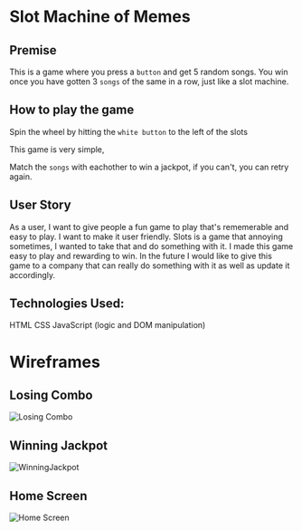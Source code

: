 # Slot Machine of Memes

## **Premise**

This is a game where you press a ``` button ``` and get 5 random songs. You win once you have gotten 3 ``` songs ``` of the same in a row, just like a slot machine. 

## **How to play the game**

Spin the wheel by hitting the  ``` white button ``` to the left of the slots

This game is very simple, 

Match the ``` songs ``` with eachother to win a jackpot, if you can't, you can retry again. 

## User Story 

As a user, I want to give people a fun game to play that's rememerable and easy to play. I want to make it user friendly. Slots is a game that annoying sometimes, I wanted to take that and do something with it. I made this game easy to play and rewarding to win. In the future I would like to give this game to a company that can really do something with it as well as update it accordingly. 

## Technologies Used:
HTML
CSS
JavaScript (logic and DOM manipulation)

# Wireframes 

## **Losing Combo**

![Losing Combo](https://i.pinimg.com/originals/3f/f1/62/3ff162548796f9367d0efb13c7444dbf.jpg)

## **Winning Jackpot** 

![WinningJackpot](https://i.pinimg.com/originals/8a/cb/12/8acb12f25a559dafb10207cf8c4e716c.jpg)

## **Home Screen**
![Home Screen](https://i.pinimg.com/originals/88/19/b6/8819b6716a072ea1022667ec64a19c0e.jpg)
